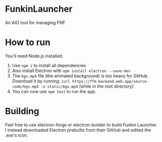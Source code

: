 # FunkinLauncher

An AIO tool for managing FNF.

# How to run

You'll need Node.js installed.

1) Use ``npm i`` to install all dependencies
2) Also install Electron with ``npm install electron --save-dev``
3) The ``bgv.mp4`` file (the animated background) is too heavy for GitHub. Download it by running: ``curl https://ffm-backend.web.app/source-code/bgv.mp4 -o static/bgv.mp4`` (while in the root directory)
4) You can now use ``npm test`` to run the app.

# Building

Feel free to use electron-forge or electron-builder to build Funkin Launcher. I instead downloaded Electron prebuilts from their GitHub and edited the .exe's icon.
